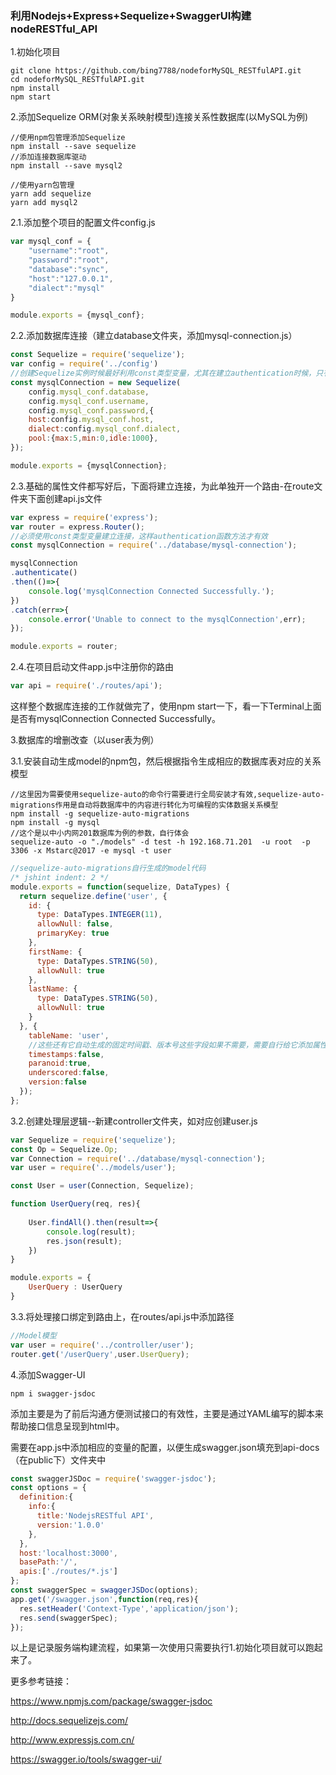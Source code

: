 ### 利用Nodejs+Express+Sequelize+SwaggerUI构建nodeRESTful_API

1.初始化项目

```shell
git clone https://github.com/bing7788/nodeforMySQL_RESTfulAPI.git
cd nodeforMySQL_RESTfulAPI.git
npm install
npm start
```

2.添加Sequelize ORM(对象关系映射模型)连接关系性数据库(以MySQL为例)

```shell
//使用npm包管理添加Sequelize
npm install --save sequelize
//添加连接数据库驱动
npm install --save mysql2

//使用yarn包管理
yarn add sequelize
yarn add mysql2
```

2.1.添加整个项目的配置文件config.js

```javascript
var mysql_conf = {
    "username":"root",
    "password":"root",
    "database":"sync",
    "host":"127.0.0.1",
    "dialect":"mysql"
}

module.exports = {mysql_conf};
```

2.2.添加数据库连接（建立database文件夹，添加mysql-connection.js）

```javascript
const Sequelize = require('sequelize');
var config = require('../config')
//创建Sequelize实例时候最好利用const类型变量，尤其在建立authentication时候，只有const才能够建立数据库连接，使用var的话无法成功，可以仔细了解一下JS中const和var的区别
const mysqlConnection = new Sequelize(
    config.mysql_conf.database,
    config.mysql_conf.username,
    config.mysql_conf.password,{
    host:config.mysql_conf.host,
    dialect:config.mysql_conf.dialect,
    pool:{max:5,min:0,idle:1000},
});

module.exports = {mysqlConnection};
```

2.3.基础的属性文件都写好后，下面将建立连接，为此单独开一个路由-在route文件夹下面创建api.js文件

```javascript
var express = require('express');
var router = express.Router();
//必须使用const类型变量建立连接，这样authentication函数方法才有效
const mysqlConnection = require('../database/mysql-connection');

mysqlConnection
.authenticate()
.then(()=>{
    console.log('mysqlConnection Connected Successfully.');
})
.catch(err=>{
    console.error('Unable to connect to the mysqlConnection',err);
});

module.exports = router;
```

2.4.在项目启动文件app.js中注册你的路由

```javascript
var api = require('./routes/api');
```

这样整个数据库连接的工作就做完了，使用npm start一下，看一下Terminal上面是否有mysqlConnection Connected Successfully。

3.数据库的增删改查（以user表为例）

3.1.安装自动生成model的npm包，然后根据指令生成相应的数据库表对应的关系模型

```shell
//这里因为需要使用sequelize-auto的命令行需要进行全局安装才有效,sequelize-auto-migrations作用是自动将数据库中的内容进行转化为可编程的实体数据关系模型
npm install -g sequelize-auto-migrations
npm install -g mysql
//这个是以中小内网201数据库为例的参数，自行体会
sequelize-auto -o "./models" -d test -h 192.168.71.201  -u root  -p 3306 -x Mstarc@2017 -e mysql -t user
```

```javascript
//sequelize-auto-migrations自行生成的model代码
/* jshint indent: 2 */
module.exports = function(sequelize, DataTypes) {
  return sequelize.define('user', {
    id: {
      type: DataTypes.INTEGER(11),
      allowNull: false,
      primaryKey: true
    },
    firstName: {
      type: DataTypes.STRING(50),
      allowNull: true
    },
    lastName: {
      type: DataTypes.STRING(50),
      allowNull: true
    }
  }, {
    tableName: 'user',
    //这些还有它自动生成的固定时间戳、版本号这些字段如果不需要，需要自行给它添加属性
    timestamps:false,
    paranoid:true,
    underscored:false,
    version:false
  });
};
```

3.2.创建处理层逻辑--新建controller文件夹，如对应创建user.js

```javascript
var Sequelize = require('sequelize');
const Op = Sequelize.Op;
var Connection = require('../database/mysql-connection');
var user = require('../models/user');

const User = user(Connection, Sequelize);

function UserQuery(req, res){
    
    User.findAll().then(result=>{
        console.log(result);
        res.json(result);
    })
}

module.exports = {
    UserQuery : UserQuery
}

```

3.3.将处理接口绑定到路由上，在routes/api.js中添加路径

```javascript
//Model模型
var user = require('../controller/user');
router.get('/userQuery',user.UserQuery);
```

4.添加Swagger-UI

```shell
npm i swagger-jsdoc
```

添加主要是为了前后沟通方便测试接口的有效性，主要是通过YAML编写的脚本来帮助接口信息呈现到html中。

需要在app.js中添加相应的变量的配置，以便生成swagger.json填充到api-docs（在public下）文件夹中

```javascript
const swaggerJSDoc = require('swagger-jsdoc');
const options = {
  definition:{
    info:{
      title:'NodejsRESTful API',
      version:'1.0.0'
    },
  },
  host:'localhost:3000',
  basePath:'/',
  apis:['./routes/*.js']
};
const swaggerSpec = swaggerJSDoc(options);
app.get('/swagger.json',function(req,res){
  res.setHeader('Context-Type','application/json');
  res.send(swaggerSpec);
});
```

以上是记录服务端构建流程，如果第一次使用只需要执行1.初始化项目就可以跑起来了。

更多参考链接：

https://www.npmjs.com/package/swagger-jsdoc

http://docs.sequelizejs.com/

http://www.expressjs.com.cn/

https://swagger.io/tools/swagger-ui/
